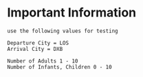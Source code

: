 # Important Information

```
use the following values for testing 

Departure City = LOS
Arrival City = DXB

Number of Adults 1 - 10
Number of Infants, Children 0 - 10

```

